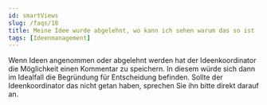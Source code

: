 ```yaml
---
id: smartViews
slug: /faqs/18
title: Meine Idee wurde abgelehnt, wo kann ich sehen warum das so ist
tags: [Ideenmanagement]
---
```

Wenn Ideen angenommen oder abgelehnt werden hat der Ideenkoordinator die Möglichkeit einen Kommentar zu speichern. In diesem würde sich dann im Idealfall die Begründung für Entscheidung befinden. Sollte der Ideenkoordinator das nicht getan haben, sprechen Sie ihn bitte direkt darauf an. 